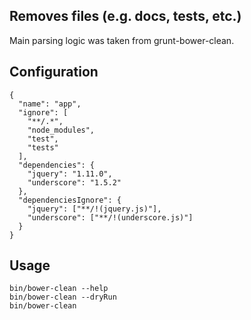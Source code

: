 ## Removes files (e.g. docs, tests, etc.)

Main parsing logic was taken from grunt-bower-clean.

## Configuration

```
{
  "name": "app",
  "ignore": [
    "**/.*",
    "node_modules",
    "test",
    "tests"
  ],
  "dependencies": {
    "jquery": "1.11.0",
    "underscore": "1.5.2"
  },
  "dependenciesIgnore": {
    "jquery": ["**/!(jquery.js)"],
    "underscore": ["**/!(underscore.js)"]
  }
}
```

## Usage

```
bin/bower-clean --help
bin/bower-clean --dryRun
bin/bower-clean
```
